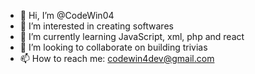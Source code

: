 - 👋 Hi, I’m @CodeWin04
- 👀 I’m interested in creating softwares
- 🌱 I’m currently learning JavaScript, xml, php and react
- 💞️ I’m looking to collaborate on building trivias
- 📫 How to reach me: codewin4dev@gmail.com

<!---
CodeWin04/CodeWin04 is a ✨ special ✨ repository because its `README.md` (this file) appears on your GitHub profile.
You can click the Preview link to take a look at your changes.
--->
